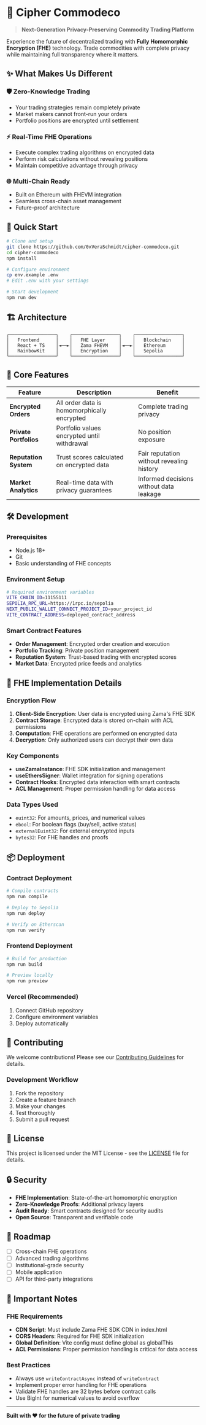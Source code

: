 # 🔐 Cipher Commodeco

> **Next-Generation Privacy-Preserving Commodity Trading Platform**

Experience the future of decentralized trading with **Fully Homomorphic Encryption (FHE)** technology. Trade commodities with complete privacy while maintaining full transparency where it matters.

## ✨ What Makes Us Different

### 🛡️ **Zero-Knowledge Trading**
- Your trading strategies remain completely private
- Market makers cannot front-run your orders
- Portfolio positions are encrypted until settlement

### ⚡ **Real-Time FHE Operations**
- Execute complex trading algorithms on encrypted data
- Perform risk calculations without revealing positions
- Maintain competitive advantage through privacy

### 🌐 **Multi-Chain Ready**
- Built on Ethereum with FHEVM integration
- Seamless cross-chain asset management
- Future-proof architecture

## 🚀 Quick Start

```bash
# Clone and setup
git clone https://github.com/0xVeraSchmidt/cipher-commodeco.git
cd cipher-commodeco
npm install

# Configure environment
cp env.example .env
# Edit .env with your settings

# Start development
npm run dev
```

## 🏗️ Architecture

```
┌─────────────────┐    ┌─────────────────┐    ┌─────────────────┐
│   Frontend      │    │   FHE Layer     │    │   Blockchain    │
│   React + TS    │◄──►│   Zama FHEVM    │◄──►│   Ethereum      │
│   RainbowKit    │    │   Encryption    │    │   Sepolia       │
└─────────────────┘    └─────────────────┘    └─────────────────┘
```

## 🔧 Core Features

| Feature | Description | Benefit |
|---------|-------------|---------|
| **Encrypted Orders** | All order data is homomorphically encrypted | Complete trading privacy |
| **Private Portfolios** | Portfolio values encrypted until withdrawal | No position exposure |
| **Reputation System** | Trust scores calculated on encrypted data | Fair reputation without revealing history |
| **Market Analytics** | Real-time data with privacy guarantees | Informed decisions without data leakage |

## 🛠️ Development

### Prerequisites
- Node.js 18+
- Git
- Basic understanding of FHE concepts

### Environment Setup
```bash
# Required environment variables
VITE_CHAIN_ID=11155111
SEPOLIA_RPC_URL=https://1rpc.io/sepolia
NEXT_PUBLIC_WALLET_CONNECT_PROJECT_ID=your_project_id
VITE_CONTRACT_ADDRESS=deployed_contract_address
```

### Smart Contract Features
- **Order Management**: Encrypted order creation and execution
- **Portfolio Tracking**: Private position management
- **Reputation System**: Trust-based trading with encrypted scores
- **Market Data**: Encrypted price feeds and analytics

## 🔐 FHE Implementation Details

### Encryption Flow
1. **Client-Side Encryption**: User data is encrypted using Zama's FHE SDK
2. **Contract Storage**: Encrypted data is stored on-chain with ACL permissions
3. **Computation**: FHE operations are performed on encrypted data
4. **Decryption**: Only authorized users can decrypt their own data

### Key Components
- **useZamaInstance**: FHE SDK initialization and management
- **useEthersSigner**: Wallet integration for signing operations
- **Contract Hooks**: Encrypted data interaction with smart contracts
- **ACL Management**: Proper permission handling for data access

### Data Types Used
- `euint32`: For amounts, prices, and numerical values
- `ebool`: For boolean flags (buy/sell, active status)
- `externalEuint32`: For external encrypted inputs
- `bytes32`: For FHE handles and proofs

## 📦 Deployment

### Contract Deployment
```bash
# Compile contracts
npm run compile

# Deploy to Sepolia
npm run deploy

# Verify on Etherscan
npm run verify
```

### Frontend Deployment
```bash
# Build for production
npm run build

# Preview locally
npm run preview
```

### Vercel (Recommended)
1. Connect GitHub repository
2. Configure environment variables
3. Deploy automatically

## 🤝 Contributing

We welcome contributions! Please see our [Contributing Guidelines](CONTRIBUTING.md) for details.

### Development Workflow
1. Fork the repository
2. Create a feature branch
3. Make your changes
4. Test thoroughly
5. Submit a pull request

## 📄 License

This project is licensed under the MIT License - see the [LICENSE](LICENSE) file for details.

## 🔒 Security

- **FHE Implementation**: State-of-the-art homomorphic encryption
- **Zero-Knowledge Proofs**: Additional privacy layers
- **Audit Ready**: Smart contracts designed for security audits
- **Open Source**: Transparent and verifiable code

## 🌟 Roadmap

- [ ] Cross-chain FHE operations
- [ ] Advanced trading algorithms
- [ ] Institutional-grade security
- [ ] Mobile application
- [ ] API for third-party integrations

## 🚨 Important Notes

### FHE Requirements
- **CDN Script**: Must include Zama FHE SDK CDN in index.html
- **CORS Headers**: Required for FHE SDK initialization
- **Global Definition**: Vite config must define global as globalThis
- **ACL Permissions**: Proper permission handling is critical for data access

### Best Practices
- Always use `writeContractAsync` instead of `writeContract`
- Implement proper error handling for FHE operations
- Validate FHE handles are 32 bytes before contract calls
- Use BigInt for numerical values to avoid overflow

---

**Built with ❤️ for the future of private trading**
